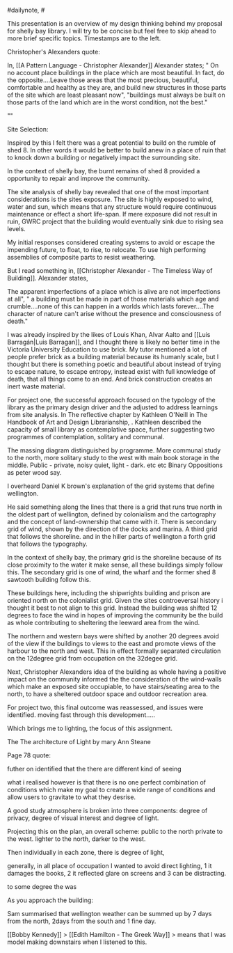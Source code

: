 #dailynote, #

This presentation is an overview of my design thinking behind my proposal for shelly bay library. I will try to be concise but feel free to skip ahead to more brief specific topics. Timestamps are to the left.

Christopher's Alexanders quote:

In, [[A Pattern Language - Christopher Alexander]] Alexander states; " On no account place buildings in the place which are most beautiful. In fact, do the opposite....Leave those areas that the most precious, beautiful, comfortable and healthy as they are, and build new structures in those parts of the site which are least pleasant now", "buildings must always be built on those parts of the land which are in the worst condition, not the best." 


""

Site Selection:

Inspired by this I felt there was a great potential to build on the rumble of shed 8.  In other words it would be better to build anew in a place of ruin that to knock down a building or negatively impact the surrounding site. 

In the context of shelly bay, the burnt remains of shed 8 provided a opportunity to repair and improve the community.  

The site analysis of shelly bay revealed that one of the most important considerations is the sites exposure. The site is highly exposed to wind, water and sun, which means that any structure would require continuous maintenance or effect a short life-span. If mere exposure did not result in ruin, GWRC project that the building would eventually sink due to rising sea levels. 

My initial responses considered creating systems to avoid or escape the impending future, to float, to rise, to relocate. To use high performing assemblies of composite parts to resist weathering. 

But I read something in, [[Christopher Alexander - The Timeless Way of Building]]. Alexander states, 

The apparent imperfections of a place which is alive are not imperfections at all", " a building must be made in part of those materials which age and crumble....none of this can happen in a worlds which lasts forever....The character of nature can't arise without the presence and consciousness of death."

I was already inspired by the likes of Louis Khan, Alvar Aalto and [[Luis Barragán|Luis Barragan]], and I thought there is likely no better time in the Victoria University Education to use brick. My tutor mentioned a lot of people prefer brick as a building material because its humanly scale, but I thought but there is something poetic and beautiful about instead of trying to escape nature, to escape entropy, instead exist with full knowledge of death, that all things come to an end. And brick construction creates an inert waste material.





For project one, the successful approach focused on the typology of the library as the primary design driver and the adjusted to address learnings from site analysis.  In The reflective chapter by Kathleen O'Neill in The Handbook of Art and Design Librarianship, . Kathleen described the capacity of small library as contemplative space, further suggesting two programmes of contemplation, solitary and communal.

The massing diagram distinguished by programme. More communal study to the north, more solitary study to the west with main book storage in the middle. Public - private, noisy quiet, light - dark. etc etc Binary Oppositions as peter wood say.

I overheard Daniel K brown's explanation of the grid systems that define wellington. 

He said something along the lines that there is a grid that runs true north in the oldest part of wellington, defined by colonialism and the cartography and the concept of land-ownership that came with it. There is secondary grid of wind, shown by the direction of the docks and marina. A third grid that follows the shoreline. and in the hiller parts of wellington a forth grid that follows the typography. 

In the context of shelly bay, the primary grid is the shoreline because of its close proximity to the water it make sense, all these buildings simply follow this. The secondary grid is one of wind, the wharf and the former shed 8 sawtooth building follow this.

These buildings here, including the shipwrights building and prison are oriented north on the colonialist grid. Given the sites controeversal history i thought it best to not align to this grid. Instead the building was shifted 12 degrees to face the wind in hopes of improving the community be the build as whole contributing to sheltering the leeward area from the wind. 

The northern and western bays were shifted by another 20 degrees avoid of the view if the  buildings to views to the east and promote views of the harbour to the north and west. This in effect formally separated circulation on the 12degree grid from occupation on the 32degee grid.

Next, Christopher Alexanders idea of the building as whole having a positive impact on the community informed the the consideration of the wind-walls which make an exposed site occupiable, to have stairs/seating area to the north, to have a sheltered outdoor space and outdoor recreation area. 

For project two, this final outcome was reassessed, and issues were identified. moving fast through this development.....

Which brings me to lighting, the focus of this assignment. 

The The architecture of Light by mary Ann Steane

Page 78 quote: 

futher on identified that the there are different kind of seeing 



what i realised however is that there is no one perfect combination of conditions which make my goal to create a wide range of conditions and allow users to gravitate to what they desrise.

A good study atmosphere is broken into three components: degree of privacy, degree of visual interest and degree of light. 

Projecting this on the plan, an overall scheme: public to the north private to the west. lighter to the north, darker to the west. 

Then individually in each zone, there is degree of light,

generally, in all place of occupation I wanted to avoid direct lighting, 1 it damages the books, 2 it reflected glare on screens and 3 can be distracting. 











to some degree the was

As you approach the building: 



Sam summarised that wellington weather can be summed up by 7 days from the north, 2days from the south and 1 fine day.  



[[Bobby Kennedy]] > [[Edith Hamilton - The Greek Way]] > means that I was model making downstairs when I listened to this.